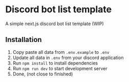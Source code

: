 # Discord bot list template

A simple next.js discord bot list template (WIP)

## Installation

1. Copy paste all data from `.env.example` to `.env`
2. Update all data in `.env` from your discord application
3. Run `npm install` to install dependencies
4. Run `npm run dev` to start development server
5. Done, (not close to finished)
